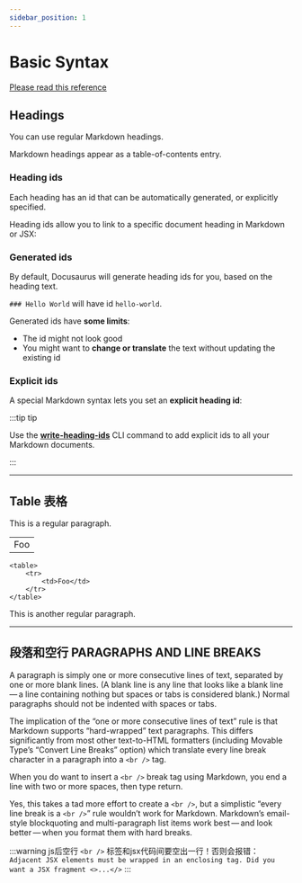 ```yaml
---
sidebar_position: 1
---
```


# Basic Syntax

[Please read this reference](https://daringfireball.net/projects/markdown/syntax)

## Headings[](https://docusaurus.io/docs/markdown-features/headings#markdown-headings)

You can use regular Markdown headings.

Markdown headings appear as a table-of-contents entry.

### Heading ids[](https://docusaurus.io/docs/markdown-features/headings#heading-ids)

Each heading has an id that can be automatically generated, or explicitly specified.

Heading ids allow you to link to a specific document heading in Markdown or JSX:

### Generated ids[](https://docusaurus.io/docs/markdown-features/headings#generated-ids)

By default, Docusaurus will generate heading ids for you, based on the heading text.

`### Hello World` will have id `hello-world`.

Generated ids have **some limits**:

- The id might not look good
- You might want to **change or translate** the text without updating the existing id

### Explicit ids[](https://docusaurus.io/docs/markdown-features/headings#explicit-ids)

A special Markdown syntax lets you set an **explicit heading id**:

:::tip tip

Use the **[write-heading-ids](https://docusaurus.io/docs/cli#docusaurus-write-heading-ids-sitedir)** CLI command to add explicit ids to all your Markdown documents.

:::

---

## Table 表格

This is a regular paragraph.

<table>
    <tr>
        <td>Foo</td>
    </tr>
</table>

```
<table>
    <tr>
        <td>Foo</td>
    </tr>
</table>
```

This is another regular paragraph.

---

## 段落和空行 PARAGRAPHS AND LINE BREAKS

A paragraph is simply one or more consecutive lines of text, separated by one or more blank lines. (A blank line is any line that looks like a blank line — a line containing nothing but spaces or tabs is considered blank.) Normal paragraphs should not be indented with spaces or tabs.

The implication of the “one or more consecutive lines of text” rule is that Markdown supports “hard-wrapped” text paragraphs. This differs significantly from most other text-to-HTML formatters (including Movable Type’s “Convert Line Breaks” option) which translate every line break character in a paragraph into a `<br />` tag.

When you do want to insert a `<br />` break tag using Markdown, you end a line with two or more spaces, then type return.

Yes, this takes a tad more effort to create a `<br />`, but a simplistic “every line break is a `<br />`” rule wouldn’t work for Markdown. Markdown’s email-style blockquoting and multi-paragraph list items work best — and look better — when you format them with hard breaks.

:::warning js后空行
`<br />` 标签和jsx代码间要空出一行！否则会报错：
`Adjacent JSX elements must be wrapped in an enclosing tag. Did you want a JSX fragment <>...</>`
:::



